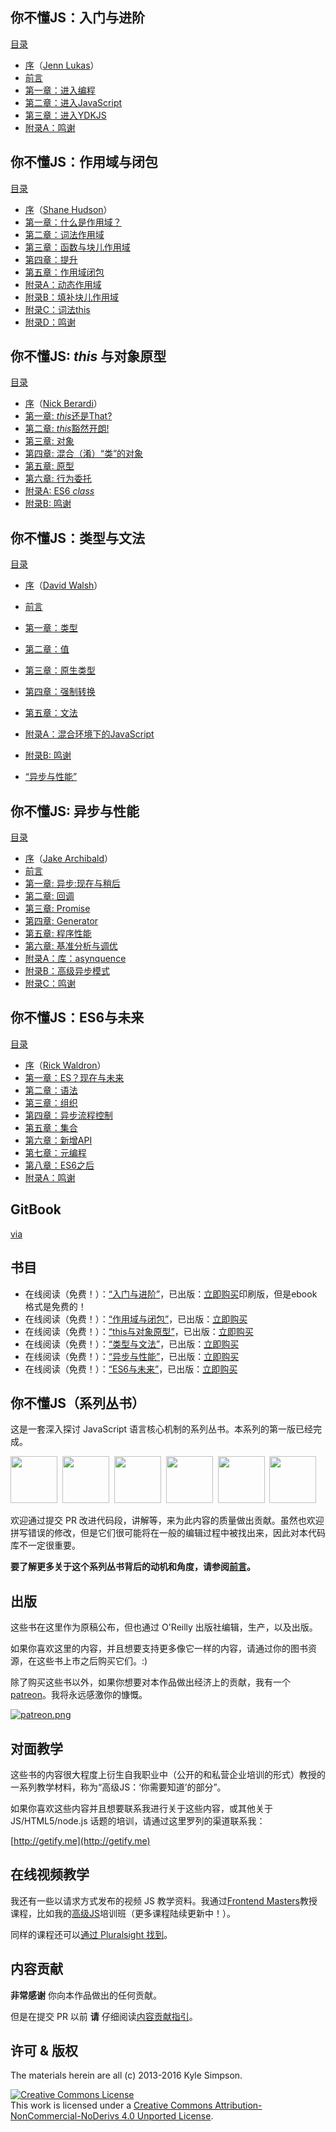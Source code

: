 

## 你不懂JS：入门与进阶

[目录](up\%20&\%20going/toc.md)

* [序](up\%20&\%20going/foreword.md)（[Jenn Lukas](http://jennlukas.com)）
* [前言](preface.md)
* [第一章：进入编程](up\%20&\%20going/ch1.md)
* [第二章：进入JavaScript](up\%20&\%20going/ch2.md)
* [第三章：进入YDKJS](up\%20&\%20going/ch3.md)
* [附录A：鸣谢](up\%20&\%20going/apA.md)

## 你不懂JS：作用域与闭包

[目录](scope\%20&\%20closures/toc.md)

* [序](https://shanehudson.net/2014/06/03/foreword-dont-know-js/)（[Shane Hudson](https://github.com/shanehudson)）
* [第一章：什么是作用域？](scope\%20&\%20closures/ch1.md)
* [第二章：词法作用域](scope\%20&\%20closures/ch2.md)
* [第三章：函数与块儿作用域](scope\%20&\%20closures/ch3.md)
* [第四章：提升](scope\%20&\%20closures/ch4.md)
* [第五章：作用域闭包](scope\%20&\%20closures/ch5.md)
* [附录A：动态作用域](scope\%20&\%20closures/apA.md)
* [附录B：填补块儿作用域](scope\%20&\%20closures/apB.md)
* [附录C：词法this](scope\%20&\%20closures/apC.md)
* [附录D：鸣谢](scope\%20&\%20closures/apD.md)

## 你不懂JS: *this* 与对象原型

[目录](this\%20&\%20object\%20prototypes/toc.md)

* [序](this\%20&\%20object\%20prototypes/foreword.md)（[Nick Berardi](https://github.com/nberardi)）
* [第一章: *this*还是That?](this\%20&\%20object\%20prototypes/ch1.md)
* [第二章: *this*豁然开朗!](this\%20&\%20object\%20prototypes/ch2.md)
* [第三章: 对象](this\%20&\%20object\%20prototypes/ch3.md)
* [第四章: 混合（淆）“类”的对象](this\%20&\%20object\%20prototypes/ch4.md)
* [第五章: 原型](this\%20&\%20object\%20prototypes/ch5.md)
* [第六章: 行为委托](this\%20&\%20object\%20prototypes/ch6.md)
* [附录A: ES6 *class*](this\%20&\%20object\%20prototypes/apA.md)
* [附录B: 鸣谢](this\%20&\%20object\%20prototypes/apB.md)


## 你不懂JS：类型与文法


[目录](types\%20&\%20grammar/toc.md)

* [序](types\%20&\%20grammar/foreword.md)（[David Walsh](http://davidwalsh.name)）
* [前言](preface.md)
* [第一章：类型](types\%20&\%20grammar/ch1.md)
* [第二章：值](types\%20&\%20grammar/ch2.md)
* [第三章：原生类型](types\%20&\%20grammar/ch3.md)
* [第四章：强制转换](types\%20&\%20grammar/ch4.md)
* [第五章：文法](types\%20&\%20grammar/ch5.md)
* [附录A：混合环境下的JavaScript](types\%20&\%20grammar/apA.md)
* [附录B: 鸣谢](types\%20&\%20grammar/apB.md)

* [“异步与性能”](async\%20&\%20performance/README.md#you-dont-know-js-async--performance)

## 你不懂JS: 异步与性能


[目录](async\%20&\%20performance/toc.md)

* [序](async\%20&\%20performance/foreword.md)（[Jake Archibald](http://jakearchibald.com)）
* [前言](preface.md)
* [第一章: 异步:现在与稍后](async\%20&\%20performance/ch1.md)
* [第二章: 回调](async\%20&\%20performance/ch2.md)
* [第三章: Promise](async\%20&\%20performance/ch3.md)
* [第四章: Generator](async\%20&\%20performance/ch4.md)
* [第五章: 程序性能](async\%20&\%20performance/ch5.md)
* [第六章: 基准分析与调优](async\%20&\%20performance/ch6.md)
* [附录A：库：asynquence](async\%20&\%20performance/apA.md)
* [附录B：高级异步模式](async\%20&\%20performance/apB.md)
* [附录C：鸣谢](async\%20&\%20performance/apC.md)

## 你不懂JS：ES6与未来

[目录](es6\%20&\%20beyond/toc.md)

* [序](foreword.md)（[Rick Waldron](http://bocoup.com/weblog/author/rick-waldron/)）
* [第一章：ES？现在与未来](es6\%20&\%20beyond/ch1.md)
* [第二章：语法](es6\%20&\%20beyond/ch2.md)
* [第三章：组织](es6\%20&\%20beyond/ch3.md)
* [第四章：异步流程控制](es6\%20&\%20beyond/ch4.md)
* [第五章：集合](es6\%20&\%20beyond/ch5.md)
* [第六章：新增API](es6\%20&\%20beyond/ch6.md)
* [第七章：元编程](es6\%20&\%20beyond/ch7.md)
* [第八章：ES6之后](es6\%20&\%20beyond/ch8.md)
* [附录A：鸣谢](es6\%20&\%20beyond/apA.md)

## GitBook

[via](https://lazyneo.gitbooks.io/-js/content/)

## 书目

* 在线阅读（免费！）：[“入门与进阶”](up\%20&\%20going/README.md#you-dont-know-js-up--going)，已出版：[立即购买](http://shop.oreilly.com/product/0636920039303.do)印刷版，但是ebook格式是免费的！
* 在线阅读（免费！）：[“作用域与闭包”](scope\%20&\%20closures/README.md#you-dont-know-js-scope--closures)，已出版：[立即购买](http://shop.oreilly.com/product/0636920026327.do)
* 在线阅读（免费！）：[“this与对象原型”](this\%20&\%20object\%20prototypes/README.md#you-dont-know-js-this--object-prototypes)，已出版：[立即购买](http://shop.oreilly.com/product/0636920033738.do)
* 在线阅读（免费！）：[“类型与文法”](types\%20&\%20grammar/README.md#you-dont-know-js-types--grammar)，已出版：[立即购买](http://shop.oreilly.com/product/0636920033745.do)
* 在线阅读（免费！）：[“异步与性能”](async\%20&\%20performance/README.md#you-dont-know-js-async--performance)，已出版：[立即购买](http://shop.oreilly.com/product/0636920033752.do)
* 在线阅读（免费！）：[“ES6与未来”](es6\%20&\%20beyond/README.md#you-dont-know-js-es6--beyond)，已出版：[立即购买](http://shop.oreilly.com/product/0636920033769.do)

## 你不懂JS（系列丛书）

这是一套深入探讨 JavaScript 语言核心机制的系列丛书。本系列的第一版已经完成。

<a href="http://shop.oreilly.com/product/0636920039303.do"><img src="up %26 going/cover.jpg" width="75"></a>&nbsp;
<a href="http://shop.oreilly.com/product/0636920026327.do"><img src="scope %26 closures/cover.jpg" width="75"></a>&nbsp;
<a href="http://shop.oreilly.com/product/0636920033738.do"><img src="this %26 object prototypes/cover.jpg" width="75"></a>&nbsp;
<a href="http://shop.oreilly.com/product/0636920033745.do"><img src="types %26 grammar/cover.jpg" width="75"></a>&nbsp;
<a href="http://shop.oreilly.com/product/0636920033752.do"><img src="async %26 performance/cover.jpg" width="75"></a>&nbsp;
<a href="http://shop.oreilly.com/product/0636920033769.do"><img src="es6 %26 beyond/cover.jpg" width="75"></a>

欢迎通过提交 PR 改进代码段，讲解等，来为此内容的质量做出贡献。虽然也欢迎拼写错误的修改，但是它们很可能将在一般的编辑过程中被找出来，因此对本代码库不一定很重要。

**要了解更多关于这个系列丛书背后的动机和角度，请参阅[前言](preface.md)。**

## 出版

这些书在这里作为原稿公布，但也通过 O'Reilly 出版社编辑，生产，以及出版。

如果你喜欢这里的内容，并且想要支持更多像它一样的内容，请通过你的图书资源，在这些书上市之后购买它们。:)

除了购买这些书以外，如果你想要对本作品做出经济上的贡献，我有一个[patreon](https://www.patreon.com/getify)。我将永远感激你的慷慨。

<a href="https://www.patreon.com/getify">[![patreon.png](https://s11.postimg.org/axpzguh77/patreon.png)](https://www.patreon.com/getify)</a>

## 对面教学

这些书的内容很大程度上衍生自我职业中（公开的和私营企业培训的形式）教授的一系列教学材料，称为“高级JS：‘你需要知道’的部分”。

如果你喜欢这些内容并且想要联系我进行关于这些内容，或其他关于 JS/HTML5/node.js 话题的培训，请通过这里罗列的渠道联系我：

[http://getify.me](http://getify.me)

## 在线视频教学

我还有一些以请求方式发布的视频 JS 教学资料。我通过[Frontend Masters](https://FrontendMasters.com)教授课程，比如我的[高级JS](https://frontendmasters.com/courses/advanced-javascript/)培训班（更多课程陆续更新中！）。

同样的课程还可以[通过 Pluralsight 找到](http://www.pluralsight.com/courses/advanced-javascript)。

## 内容贡献

**非常感谢** 你向本作品做出的任何贡献。

但是在提交 PR 以前 **请** 仔细阅读[内容贡献指引](CONTRIBUTING.md)。

## 许可 & 版权

The materials herein are all (c) 2013-2016 Kyle Simpson.

<a rel="license" href="http://creativecommons.org/licenses/by-nc-nd/4.0/"><img alt="Creative Commons License" style="border-width:0" src="https://i.creativecommons.org/l/by-nc-nd/4.0/88x31.png" /></a><br />This work is licensed under a <a rel="license" href="http://creativecommons.org/licenses/by-nc-nd/4.0/">Creative Commons Attribution-NonCommercial-NoDerivs 4.0 Unported License</a>.
